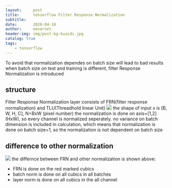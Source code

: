 ```yaml
---
layout:     post
title:      tensorflow Filter Response Normalization
subtitle:   
date:       2020-04-18
author:     neverset
header-img: img/post-bg-kuaidi.jpg
catalog: true
tags:
    - tensorflow
---
```

To avoid that normalization dependes on batch size will lead to bad results when batch size on test and training is different, filter Response Normalization is introduced

## structure
Filter Response Normalization layer consists of FRN(filter response normalization) and TLU(Threadhold linear Unit)
![](https://raw.githubusercontent.com/neverset123/cloudimg/master/Img20200419151651.png)
the shape of input x is [B, W, H, C], N=BxW (pixel number)
the normalization is done on axis=[1,2] (HxW), so every channel is normalized seperately.
no variance on batch dimension is included in calculation, which means that normalization is done on batch size=1, so the normalization is not dependent on batch size

## difference to other normalization
![](https://raw.githubusercontent.com/neverset123/cloudimg/master/Img20200419154754.png)
the differnce between FRN and other normalization is shown above:
* FRN is done on the red marked cubics
* batch norm is done on all cubics in all batches
* layer norm is done on  all cubics in the all channel
